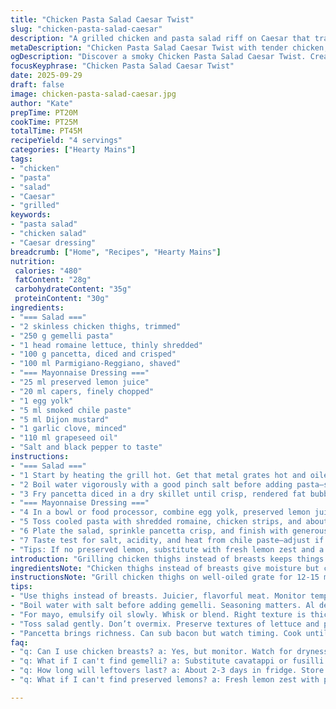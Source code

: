 ```yaml
---
title: "Chicken Pasta Salad Caesar Twist"
slug: "chicken-pasta-salad-caesar"
description: "A grilled chicken and pasta salad riff on Caesar that trades classic anchovy paste for smoked chile paste, swapping farfalle for gemelli pasta for better sauce cling. Crisp bacon replaced by pancetta for a richer touch. The homemade mayo uses preserved lemon juice instead of fresh lemon for a subtler zing. Lettuce is romaine shredded thin for texture contrast. Cook pasta al dente, chill quickly to stop carryover cooking. Grilled chicken sliced into strips, tossed with a creamy, tangy dressing blending mustard, capers, and smoked chile paste. Parmesan shaved at the end adds sharp saltiness. A practical, textural mix with a smoky hint and clean brightness."
metaDescription: "Chicken Pasta Salad Caesar Twist with tender chicken, creamy dressing, and smoky pancetta. A fresh twist on a classic with gemelli pasta."
ogDescription: "Discover a smoky Chicken Pasta Salad Caesar Twist. Creamy dressing, juicy chicken, and crispy pancetta make for a satisfying dish."
focusKeyphrase: "Chicken Pasta Salad Caesar Twist"
date: 2025-09-29
draft: false
image: chicken-pasta-salad-caesar.jpg
author: "Kate"
prepTime: PT20M
cookTime: PT25M
totalTime: PT45M
recipeYield: "4 servings"
categories: ["Hearty Mains"]
tags:
- "chicken"
- "pasta"
- "salad"
- "Caesar"
- "grilled"
keywords:
- "pasta salad"
- "chicken salad"
- "Caesar dressing"
breadcrumb: ["Home", "Recipes", "Hearty Mains"]
nutrition: 
 calories: "480"
 fatContent: "28g"
 carbohydrateContent: "35g"
 proteinContent: "30g"
ingredients:
- "=== Salad ==="
- "2 skinless chicken thighs, trimmed"
- "250 g gemelli pasta"
- "1 head romaine lettuce, thinly shredded"
- "100 g pancetta, diced and crisped"
- "100 ml Parmigiano-Reggiano, shaved"
- "=== Mayonnaise Dressing ==="
- "25 ml preserved lemon juice"
- "20 ml capers, finely chopped"
- "1 egg yolk"
- "5 ml smoked chile paste"
- "5 ml Dijon mustard"
- "1 garlic clove, minced"
- "110 ml grapeseed oil"
- "Salt and black pepper to taste"
instructions:
- "=== Salad ==="
- "1 Start by heating the grill hot. Get that metal grates hot and oiled; prevents sticking and gives marks. Using thighs instead of breasts means juicier meat but watch flare-ups. Grill about 12-15 minutes, flip halfway. Internal temp solid indicator—75°C or juices run clear. Let rest on cutting board covered loosely with foil to redistribute juices. Resting critical—don’t rush, meat fibers relax. Slice into strips about thumb-width. Set aside, keep warm if serving immediately or chill shortly if later."
- "2 Boil water vigorously with a good pinch salt before adding pasta—salt seasons pasta, not the sauce. Add gemelli pasta. Gemelli holds dressing better than farfalle, slightly chewy bite. Check package but taste a minute or two before suggested time; pasta must remain al dente, firm but not hard. Drain quickly and rinse with cold water to stop cooking and cool swiftly. Toss with a drizzle of oil to prevent sticking."
- "3 Fry pancetta diced in a dry skillet until crisp, rendered fat bubbles, golden and fragrant, takes about 5-7 minutes. Watch carefully; pancetta can burn quickly—shiny fat and firm edges good sign. Drain on paper towels. Save a little fat to flavor the salad if desired."
- "=== Mayonnaise Dressing ==="
- "4 In a bowl or food processor, combine egg yolk, preserved lemon juice, capers, smoked chile paste, Dijon mustard, and garlic. Emulsify slowly by adding grapeseed oil in a thin stream while whisking vigorously or blending. Look for thick, creamy texture. Season with salt and pepper carefully—dressing intensifies once chilled."
- "5 Toss cooled pasta with shredded romaine, chicken strips, and about two-thirds of the dressing. Fold gently; avoid breaking pasta or bruising lettuce. Keep some dressing aside—you may want to add more once plated."
- "6 Plate the salad, sprinkle pancetta crisp, and finish with generous Parmigiano-Reggiano shavings. Last-minute grating key for aroma and flavor punch."
- "7 Taste test for salt, acidity, and heat from chile paste—adjust if needed. Serve chilled or slightly cool."
- "Tips: If no preserved lemon, substitute with fresh lemon zest and a pinch of salt for complexity. Grapeseed oil preferred here for neutral flavor; olive oil can overpower. Use fresh garlic to prevent bitterness. Chicken thighs offer more forgiving grilling than breasts but monitor carefully to avoid dryness."
introduction: "Grilling chicken thighs instead of breasts keeps things juicy, but don’t get cocky—resting meat essential to avoid dry, tough strips. Gemelli pasta twists around the creamy dressing better than farfalle’s flat wings. Capers chopped fine bring briny brightness matched by sharp parm shaved fresh. Switched fresh lemon juice with preserved lemon juice for a mellow citrus note that’s less punchy but more complex. Pancetta sub for bacon ups richness and texture. Homemade mayo with smoked chile paste lifts the dressing beyond typical Caesar. Chill pasta fast to hold al dente grind. Toss gently—no mush here. Use taste, not timers."
ingredientsNote: "Chicken thighs instead of breasts give moisture but cook carefully on the grill; look for firm texture and clear juices not pink. Gemelli pasta traps creamy sauces well; if unavailable, try cavatappi or fusilli. Pancetta crisped fat adds umami stand-in if bacon not handy. Preserved lemon juice adds mellow acidity with subtle fermented notes; replace with fresh lemon zest plus a pinch of salt if needed. For oil, grapeseed preferred to avoid overpowering dressing, but light olive oil acceptable. Smoked chile paste replaces anchovy paste, providing smoky umami with a gentle heat, not overbearing fishiness. Adjust garlic finely minced to avoid bitterness. Parmesan shaved instead of grated gives bursts of nuttiness and delicate salty crunch."
instructionsNote: "Grill chicken thighs on well-oiled grate for 12-15 minutes, flip once; no poking needed. Let rest under loose tented foil to preserve juices—critical for tender bites. Cook pasta in boiling salted water until firm but tender; taste is better than timer. Immediately drain and run under cold water to halt cooking and prevent clumping. Toss pasta lightly with oil before chilling. For mayo, slow drizzle oil into mustard-lemon-capers-garlic-egg yolk mixture with whisking or food processor running—emulsification matters for texture and mouthfeel. Fold salad components gently to preserve textures; avoid over-mixing that bruises lettuce or breaks pasta. Add pancetta at last for crispness and parmesan shaved fresh right before serving for maximum aroma. Taste throughout; salt and acidity levels will shift after chilling. Don’t skimp on resting times or chilling steps; they transform texture and meld flavors properly."
tips:
- "Use thighs instead of breasts. Juicier, flavorful meat. Monitor temp—juice must run clear. Rest covered with foil. Helps keep it tender."
- "Boil water with salt before adding gemelli. Seasoning matters. Al dente means firm but not hard. Quick rinse under cold water—stop cooking."
- "For mayo, emulsify oil slowly. Whisk or blend. Right texture is thick, creamy. Salt and pepper afterwards—flavors develop when chilled."
- "Toss salad gently. Don’t overmix. Preserve textures of lettuce and pasta. Keep dressing back—add if needed later for freshness."
- "Pancetta brings richness. Can sub bacon but watch timing. Cook until crisp and golden. Drain off excess fat; helps prevent sogginess."
faq:
- "q: Can I use chicken breasts? a: Yes, but monitor. Watch for dryness; they cook quicker. Thighs are more forgiving on the grill."
- "q: What if I can't find gemelli? a: Substitute cavatappi or fusilli. Both cling well to dressings. Texture plays a role."
- "q: How long will leftovers last? a: About 2-3 days in fridge. Store in airtight container. Use for quick lunches—flavors meld even better."
- "q: What if I can't find preserved lemons? a: Fresh lemon zest with pinch of salt works. Adds brightness. Still needs a bit of acidity."

---
```

